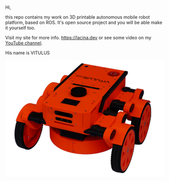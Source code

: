 Hi, 

this repo contains my work on 3D printable autonomous mobile robot platform, based on ROS. It's open source project and you will be able make it yourself too. 

Visit my site for more info.  https://lacina.dev or see some video on my [YouTube channel](https://www.youtube.com/channel/UCtN4QAQcWLKhAs30Fi9AsZw).

His name is VITULUS

![Vitulus 4WD](https://github.com/lacina-dev/lacina-dev/blob/main/Vit4WD.JPG?raw=true)


